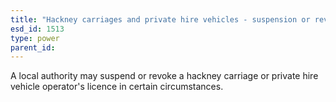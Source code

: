 ```yaml
---
title: "Hackney carriages and private hire vehicles - suspension or revocation of operator's licence"
esd_id: 1513
type: power
parent_id:  
---
```


A local authority may suspend or revoke a hackney carriage or private hire vehicle operator's licence in certain circumstances. 

